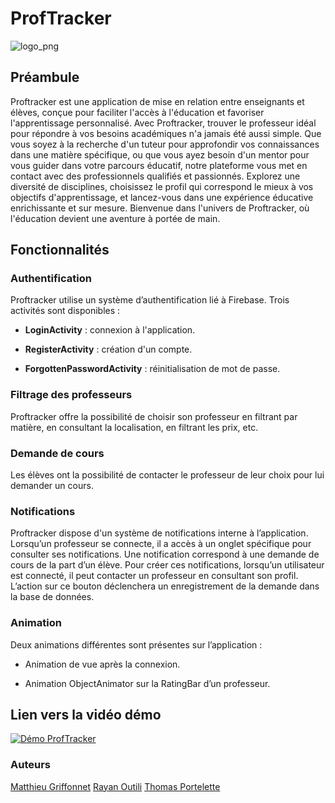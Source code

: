 # ProfTracker

![logo_png](https://github.com/RayanOUTILI/AndroidFilRouge/assets/59539437/17710ef3-9cd5-4d7f-9715-5bd6406d410e)

## Préambule

Proftracker est une application de mise en relation entre enseignants et élèves, conçue pour faciliter l'accès à l'éducation et favoriser l'apprentissage personnalisé. Avec Proftracker, trouver le professeur idéal pour répondre à vos besoins académiques n'a jamais été aussi simple. Que vous soyez à la recherche d'un tuteur pour approfondir vos connaissances dans une matière spécifique, ou que vous ayez besoin d'un mentor pour vous guider dans votre parcours éducatif, notre plateforme vous met en contact avec des professionnels qualifiés et passionnés. Explorez une diversité de disciplines, choisissez le profil qui correspond le mieux à vos objectifs d'apprentissage, et lancez-vous dans une expérience éducative enrichissante et sur mesure. Bienvenue dans l'univers de Proftracker, où l'éducation devient une aventure à portée de main.

## Fonctionnalités

### Authentification

Proftracker utilise un système d’authentification lié à Firebase. Trois activités sont disponibles :

- **LoginActivity** : connexion à l'application.
  
- **RegisterActivity** : création d'un compte.
  
- **ForgottenPasswordActivity** : réinitialisation de mot de passe.

### Filtrage des professeurs

Proftracker offre la possibilité de choisir son professeur en filtrant par matière, en consultant la localisation, en filtrant les prix, etc.

### Demande de cours

Les élèves ont la possibilité de contacter le professeur de leur choix pour lui demander un cours.

### Notifications

Proftracker dispose d'un système de notifications interne à l’application. Lorsqu’un professeur se connecte, il a accès à un onglet spécifique pour consulter ses notifications. Une notification correspond à une demande de cours de la part d’un élève. Pour créer ces notifications, lorsqu’un utilisateur est connecté, il peut contacter un professeur en consultant son profil. L’action sur ce bouton déclenchera un enregistrement de la demande dans la base de données. 

### Animation

Deux animations différentes sont présentes sur l’application :

- Animation de vue après la connexion.
  
- Animation ObjectAnimator sur la RatingBar d’un professeur.

## Lien vers la vidéo démo

[![Démo ProfTracker](https://img.youtube.com/vi/ohB31Cl6fMw/0.jpg)](https://www.youtube.com/watch?v=ohB31Cl6fMw)

### Auteurs 
[Matthieu Griffonnet](https://github.com/Matt-Griff)
[Rayan Outili](https://github.com/RayanOUTILI)
[Thomas Portelette](https://github.com/ThomasPorteletteGit)


